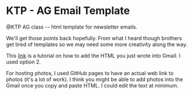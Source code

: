 # KTP - AG Email Template

@KTP AG class -- html template for newsletter emails.

We'll get those points back hopefully. From what I heard though brothers get tired of templates so we may need some more creativity along the way.

This [link](!https://www.gmass.co/blog/use-custom-html-in-gmail-compose-window/) is a tutorial on how to add the HTML you just wrote into Gmail. I used option 2.

For hosting photos, I used GitHub pages to have an actual web link to photos (it's a lot of work).
I think you might be able to add photos into the Gmail once you copy and paste HTML.
I could edit the text at minimum.
